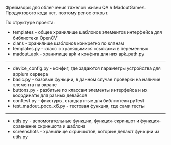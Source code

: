 Фреймворк для облегчения тяжелой жизни QA в MadoutGames. Продуктового кода нет, поэтому репос открыт.

По структуре проекта:

- templates - общее хранилище шаблонов элементов интерфейса для библиотеки OpenCV
- clans - хранилище шаблонов конкретно по кланам
- templates.py - класс с хранящимися ссылками в переменных
- madout_apk - хранилище apk и конфига для них apk_path.py
***
- device_config.py - конфиг, где задаются параметры устройства для appium сервера
- basic.py - базовые функции, в данном случае проверки на наличие элемента на экране
- buttons.py - разбитые по классам элементы интерфейса и их координаты для разных девайсов
- conftest.py - фикстуры, стандартные для библиотеки pyTest
- test_madout_poco_x6.py - тестовая функция, где сами тесты
***
- utils.py - вспомогательные функции, функция-скриншот и функция-сравнение скриншота и шаблона
- screenshots - хранилище скриншотов, которые делают функции из utils.py


